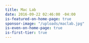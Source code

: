 ```yaml
---
title: Mac Lab
date: 2016-09-22 02:46:00 -04:00
is-featured-on-home-page: true
sponsor-image: "/uploads/maclab.jpg"
is-even-on-home-page: true
is-first-tier: true
---
```


